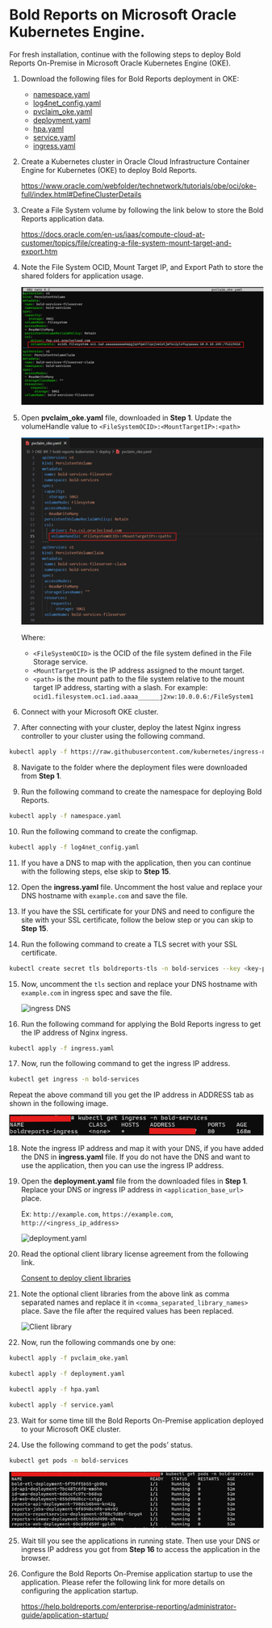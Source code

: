 # Bold Reports on Microsoft Oracle Kubernetes Engine.

For fresh installation, continue with the following steps to deploy Bold Reports On-Premise in Microsoft Oracle Kubernetes Engine (OKE).

1. Download the following files for Bold Reports deployment in OKE:

    * [namespace.yaml](https://raw.githubusercontent.com/boldreports/bold-reports-kubernetes/v10.1.11/deploy/namespace.yaml)
    * [log4net_config.yaml](https://raw.githubusercontent.com/boldreports/bold-reports-kubernetes/v10.1.11/deploy/log4net_config.yaml)
    * [pvclaim_oke.yaml](https://raw.githubusercontent.com/boldreports/bold-reports-kubernetes/v10.1.11/deploy/pvclaim_oke.yaml)
    * [deployment.yaml](https://raw.githubusercontent.com/boldreports/bold-reports-kubernetes/v10.1.11/deploy/deployment.yaml)
    * [hpa.yaml](https://raw.githubusercontent.com/boldreports/bold-reports-kubernetes/v10.1.11/deploy/hpa.yaml)
    * [service.yaml](https://raw.githubusercontent.com/boldreports/bold-reports-kubernetes/v10.1.11/deploy/service.yaml)
    * [ingress.yaml](https://raw.githubusercontent.com/boldreports/bold-reports-kubernetes/v10.1.11/deploy/ingress.yaml)

2. Create a Kubernetes cluster in Oracle Cloud Infrastructure Container Engine for Kubernetes (OKE) to deploy Bold Reports.

	https://www.oracle.com/webfolder/technetwork/tutorials/obe/oci/oke-full/index.html#DefineClusterDetails

3. Create a File System volume by following the link below to store the Bold Reports application data.

    https://docs.oracle.com/en-us/iaas/compute-cloud-at-customer/topics/file/creating-a-file-system-mount-target-and-export.htm

4. Note the File System OCID, Mount Target IP, and Export Path to store the shared folders for application usage.
	
	![PV Claim](images/oke_filesystem.png)
	
5. Open **pvclaim_oke.yaml** file, downloaded in **Step 1**. Update the volumeHandle value to `<FileSystemOCID>:<MountTargetIP>:<path>`

    ![PV Claim](images/oke_pvclaim.png)

     Where:
    - `<FileSystemOCID>` is the OCID of the file system defined in the File Storage service.
    - `<MountTargetIP>` is the IP address assigned to the mount target.
    - `<path>` is the mount path to the file system relative to the mount target IP address, starting with a slash. For example: `ocid1.filesystem.oc1.iad.aaaa______j2xw:10.0.0.6:/FileSystem1`


6. Connect with your Microsoft OKE cluster.

7. After connecting with your cluster, deploy the latest Nginx ingress controller to your cluster using the following command.

```sh
kubectl apply -f https://raw.githubusercontent.com/kubernetes/ingress-nginx/controller-v1.2.0/deploy/static/provider/cloud/deploy.yaml
```

8. Navigate to the folder where the deployment files were downloaded from **Step 1**.

9. Run the following command to create the namespace for deploying Bold Reports.

```sh
kubectl apply -f namespace.yaml
```

10. Run the following command to create the configmap.

```sh
kubectl apply -f log4net_config.yaml
```

11. If you have a DNS to map with the application, then you can continue with the following steps, else skip to **Step 15**. 

12. Open the **ingress.yaml** file. Uncomment the host value and replace your DNS hostname with `example.com` and save the file.

13. If you have the SSL certificate for your DNS and need to configure the site with your SSL certificate, follow the below step or you can skip to **Step 15**.

14. Run the following command to create a TLS secret with your SSL certificate.

```sh
kubectl create secret tls boldreports-tls -n bold-services --key <key-path> --cert <certificate-path>
```

15. Now, uncomment the `tls` section and replace your DNS hostname with `example.com` in ingress spec and save the file.

    ![ingress DNS](images/ingress_yaml.png)

16. Run the following command for applying the Bold Reports ingress to get the IP address of Nginx ingress.

```sh
kubectl apply -f ingress.yaml
```

17. Now, run the following command to get the ingress IP address.

```sh
kubectl get ingress -n bold-services
```
Repeat the above command till you get the IP address in ADDRESS tab as shown in the following image.

![Ingress Address](images/ingress_address_oke.png) 

18. Note the ingress IP address and map it with your DNS, if you have added the DNS in **ingress.yaml** file. If you do not have the DNS and want to use the application, then you can use the ingress IP address.

19. Open the **deployment.yaml** file from the downloaded files in **Step 1**. Replace your DNS or ingress IP address in `<application_base_url>` place.
    
    Ex: `http://example.com`, `https://example.com`, `http://<ingress_ip_address>`

    ![deployment.yaml](images/deployment_yaml.png) 
	
20. Read the optional client library license agreement from the following link.
    
    [Consent to deploy client libraries](../docs/consent-to-deploy-client-libraries.md)
	
21. Note the optional client libraries from the above link as comma separated names and replace it in `<comma_separated_library_names>` place. Save the file after the required values has been replaced.

    ![Client library](images/client-library.png) 

22. Now, run the following commands one by one:

```sh
kubectl apply -f pvclaim_oke.yaml
```

```sh
kubectl apply -f deployment.yaml
```

```sh
kubectl apply -f hpa.yaml
```

```sh
kubectl apply -f service.yaml
```

23. Wait for some time till the Bold Reports On-Premise application deployed to your Microsoft OKE cluster.

24. Use the following command to get the pods’ status.

```sh
kubectl get pods -n bold-services
```
![Pod status](images/pod_status_oke.png) 

25. Wait till you see the applications in running state. Then use your DNS or ingress IP address you got from **Step 16** to access the application in the browser.

26.	Configure the Bold Reports On-Premise application startup to use the application. Please refer the following link for more details on configuring the application startup.
    
    https://help.boldreports.com/enterprise-reporting/administrator-guide/application-startup/